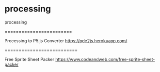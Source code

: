 # processing
processing

========================

Processing to P5.js Converter
https://pde2js.herokuapp.com/

==========================

Free Sprite Sheet Packer
https://www.codeandweb.com/free-sprite-sheet-packer
